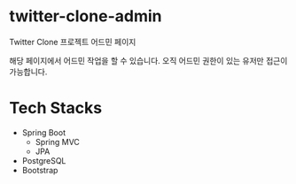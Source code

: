 # twitter-clone-admin

Twitter Clone 프로젝트 어드민 페이지

해당 페이지에서 어드민 작업을 할 수 있습니다. 
오직 어드민 권한이 있는 유저만 접근이 가능합니다. 

# Tech Stacks
- Spring Boot
  - Spring MVC
  - JPA
- PostgreSQL
- Bootstrap
